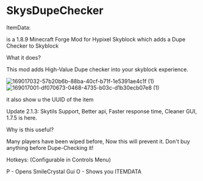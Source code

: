 # SkysDupeChecker
ItemData:

is a 1.8.9 Minecraft Forge Mod for Hypixel Skyblock which adds a Dupe Checker to Skyblock

What it does?

This mod adds High-Value Dupe checker into your skyblock experience.


![169017032-57b20b6b-88ba-40cf-b71f-1e5391ae4c1f (1)](https://user-images.githubusercontent.com/110740834/192048789-d2d7b757-efd2-4b4b-8a0e-25179e3bef5e.png)
![169017001-df070673-0468-4735-b03c-d1b30ecb07e8 (1)](https://user-images.githubusercontent.com/110740834/192048806-51a3c98f-6354-4f28-976d-3f2eb645e9c1.png)

it also show u the UUID of the item



Update 2.1.3:
Skytils Support, Better api, Faster response time, Cleaner GUI, 1.7.5 is here.




Why is this useful?

Many players have been wiped before, Now this will prevent it. Don't buy anything before Dupe-Checking it!

Hotkeys: (Configurable in Controls Menu)

P - Opens SmileCrystal Gui O - Shows you ITEMDATA

